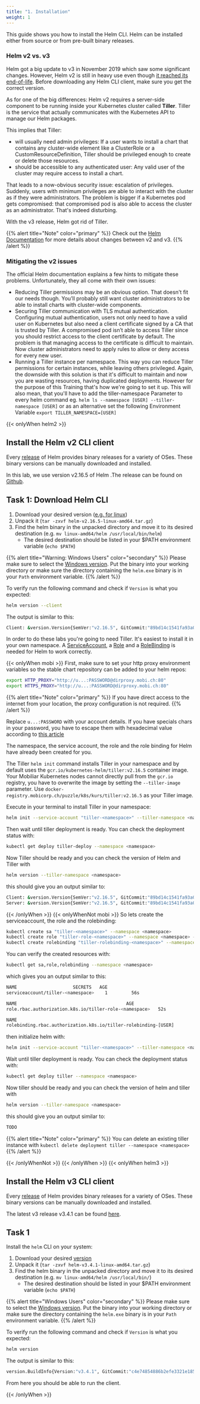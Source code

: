 ```yaml
---
title: "1. Installation"
weight: 1
---
```


This guide shows you how to install the Helm CLI. Helm can be installed either from source or from pre-built binary releases.


### Helm v2 vs. v3

Helm got a big update to v3 in November 2019 which saw some significant changes. However, Helm v2 is still in heavy use even though [it reached its end-of-life](https://helm.sh/blog/helm-v2-deprecation-timeline/). Before downloading any Helm CLI client, make sure you get the correct version.

As for one of the big differences: Helm v2 requires a server-side component to be running inside your Kubernetes cluster called **Tiller**. Tiller is the service that actually communicates with the Kubernetes API to manage our Helm packages.

This implies that Tiller:

* will usually need admin privileges: If a user wants to install a chart that contains any cluster-wide element like a ClusterRole or a CustomResourceDefinition, Tiller should be privileged enough to create or delete those resources.
* should be accessible to any authenticated user: Any valid user of the cluster may require access to install a chart.

That leads to a now-obvious security issue: escalation of privileges. Suddenly, users with minimum privileges are able to interact with the cluster as if they were administrators. The problem is bigger if a Kubernetes pod gets compromised: that compromised pod is also able to access the cluster as an administrator. That's indeed disturbing.

With the v3 release, Helm got rid of Tiller.

{{% alert title="Note" color="primary" %}}
Check out the [Helm Documentation](https://helm.sh/docs/topics/v2_v3_migration/) for more details about changes between v2 and v3.
{{% /alert %}}


### Mitigating the v2 issues

The official Helm documentation explains a few hints to mitigate these problems. Unfortunately, they all come with their own issues:

* Reducing Tiller permissions may be an obvious option. That doesn't fit our needs though. You’ll probably still want cluster administrators to be able to install charts with cluster-wide components.
* Securing Tiller communication with TLS mutual authentication. Configuring mutual authentication, users not only need to have a valid user on Kubernetes but also need a client certificate signed by a CA that is trusted by Tiller. A compromised pod isn’t able to access Tiller since you should restrict access to the client certificate by default. The problem is that managing access to the certificate is difficult to maintain. Now cluster administrators need to apply rules to allow or deny access for every new user.
* Running a Tiller instance per namespace. This way you can reduce Tiller permissions for certain instances, while leaving others privileged. Again, the downside with this solution is that it's difficult to maintain and now you are wasting resources, having duplicated deployments. However for the purpose of this Training that's how we're going to set it up. This will also mean, that you'll have to add the tiller-namespace Parameter to every helm command eg. `helm ls --namespace [USER] --tiller-namespace [USER]` or as an alternative set the following Environment Variable `export TILLER_NAMESPACE=[USER]`

{{< onlyWhen helm2 >}}


## Install the Helm v2 CLI client

Every [release](https://github.com/helm/helm/releases) of Helm provides binary releases for a variety of OSes. These binary versions can be manually downloaded and installed.

In this lab, we use version v2.16.5 of Helm .The release can be found on [Github](https://github.com/helm/helm/releases/tag/v2.16.5).


## Task 1: Download Helm CLI

1. Download your desired version ([e.g. for linux](https://get.helm.sh/helm-v2.16.5-linux-amd64.tar.gz))
1. Unpack it (`tar -zxvf helm-v2.16.5-linux-amd64.tar.gz`)
1. Find the helm binary in the unpacked directory and move it to its desired destination (e.g. `mv linux-amd64/helm /usr/local/bin/helm`)
    * The desired destination should be listed in your $PATH environment variable (`echo $PATH`)

{{% alert title="Warning: Windows Users" color="secondary" %}}
Please make sure to select the [Windows version](https://get.helm.sh/helm-v2.16.5-windows-amd64.zip). Put the binary into your working directory or make sure the directory containing the `helm.exe` binary is in your `Path` environment variable.
{{% /alert %}}

To verify run the following command and check if `Version` is what you expected:

```bash
helm version --client
```

The output is similar to this:

```bash
Client: &version.Version{SemVer:"v2.16.5", GitCommit:"89bd14c1541fa93a09492010030fd3699ca65a97", GitTreeState:"clean"}
```

In order to do these labs you're going to need Tiller. It's easiest to install it in your own namespace. A [ServiceAccount](https://kubernetes.io/docs/tasks/configure-pod-container/configure-service-account/), a [Role](https://kubernetes.io/docs/reference/access-authn-authz/rbac/#role-and-clusterrole) and a [RoleBinding](https://kubernetes.io/docs/reference/access-authn-authz/rbac/#default-roles-and-role-bindings) is needed for Helm to work correctly.

{{< onlyWhen mobi >}}
First, make sure to set your http proxy environment variables so the stable chart repository can be added to your helm repos:

```bash
export HTTP_PROXY="http://u...:PASSWORD@dirproxy.mobi.ch:80"
export HTTPS_PROXY="http://u...:PASSWORD@dirproxy.mobi.ch:80"
```

{{% alert title="Note" color="primary" %}}
If you have direct access to the internet from your location, the proxy configuration is not required.
{{% /alert %}}

Replace `u...:PASSWORD` with your account details. If you have specials chars in your password, you have to escape them with hexadecimal value according to [this article](https://en.wikipedia.org/wiki/Percent-encoding#Percent-encoding_reserved_characters)

The namespace, the service account, the role and the role binding for Helm have already been created for you.

The Tiller `helm init` command installs Tiller in your namespace and by default uses the `gcr.io/kubernetes-helm/tiller:v2.16.5` container image. Your Mobiliar Kubernetes nodes cannot directly pull from the `gcr.io` registry, you have to overwrite the image by setting the `--tiller-image` parameter. Use `docker-registry.mobicorp.ch/puzzle/k8s/kurs/tiller:v2.16.5` as your Tiller image.

Execute in your terminal to install Tiller in your namespace:

```bash
helm init --service-account "tiller-<namespace>" --tiller-namespace <namespace> --tiller-image docker-registry.mobicorp.ch/puzzle/k8s/kurs/tiller:v2.16.5 --upgrade
```

Then wait until tiller deployment is ready. You can check the deployment status with:

```bash
kubectl get deploy tiller-deploy --namespace <namespace>
```

Now Tiller should be ready and you can check the version of Helm and Tiller with

```bash
helm version --tiller-namespace <namespace>
```

this should give you an output similar to:

```bash
Client: &version.Version{SemVer:"v2.16.5", GitCommit:"89bd14c1541fa93a09492010030fd3699ca65a97", GitTreeState:"clean"}
Server: &version.Version{SemVer:"v2.16.5", GitCommit:"89bd14c1541fa93a09492010030fd3699ca65a97", GitTreeState:"clean"}
```

{{< /onlyWhen >}}
{{< onlyWhenNot mobi >}}
So lets create the serviceaccount, the role and the rolebinding:

```bash
kubectl create sa "tiller-<namespace>" --namespace <namespace>
kubectl create role "tiller-role-<namespace>" --namespace <namespace> --verb=* --resource=*.,*.apps,*.batch,*.extensions,*.networking.k8s.io
kubectl create rolebinding "tiller-rolebinding-<namespace>" --namespace <namespace> --role="tiller-role-<namespace>" --serviceaccount="<namespace>:tiller-<namespace>"

```

You can verify the created resources with:

```bash
kubectl get sa,role,rolebinding --namespace <namespace>
```

which gives you an output similar to this:

```bash
NAME                     SECRETS   AGE
serviceaccount/tiller-<namespace>    1         56s

NAME                                         AGE
role.rbac.authorization.k8s.io/tiller-role-<namespace>   52s

NAME                                                                                             AGE
rolebinding.rbac.authorization.k8s.io/tiller-rolebinding-[USER]                                         6s
```

then initialize helm with:

```bash
helm init --service-account "tiller-<namespace>" --tiller-namespace <namespace> --upgrade
```

Wait until tiller deployment is ready. You can check the deployment status with:

```bash
kubectl get deploy tiller --namespace <namespace>
```

Now tiller should be ready and you can check the version of helm and tiller with

```bash
helm version --tiller-namespace <namespace>
```

this should give you an output similar to:


```bash
TODO
```

{{% alert title="Note" color="primary" %}}
You can delete an existing tiller instance with `kubectl delete deployment tiller --namespace <namespace>`
{{% /alert %}}

{{< /onlyWhenNot >}}
{{< /onlyWhen >}}
{{< onlyWhen helm3 >}}


## Install the Helm v3 CLI client

Every [release](https://github.com/helm/helm/releases) of Helm provides binary releases for a variety of OSes. These binary versions can be manually downloaded and installed.

The latest v3 release v3.4.1 can be found [here](https://github.com/helm/helm/releases/tag/v3.4.1).


## Task 1

Install the `helm` CLI on your system:

1. Download your desired [version](https://get.helm.sh/helm-v3.4.1-linux-amd64.tar.gz)
1. Unpack it (`tar -zxvf helm-v3.4.1-linux-amd64.tar.gz`)
1. Find the helm binary in the unpacked directory and move it to its desired destination (e.g. `mv linux-amd64/helm /usr/local/bin/`)
    * The desired destination should be listed in your $PATH environment variable (`echo $PATH`)


{{% alert title="Windows Users" color="secondary" %}}
Please make sure to select the [Windows version](https://get.helm.sh/helm-v3.4.1-windows-amd64.zip). Put the binary into your working directory or make sure the directory containing the `helm.exe` binary is in your `Path` environment variable.
{{% /alert %}}

To verify run the following command and check if `Version` is what you expected:

```bash
helm version
```

The output is similar to this:

```bash
version.BuildInfo{Version:"v3.4.1", GitCommit:"c4e74854886b2efe3321e185578e6db9be0a6e29", GitTreeState:"clean", GoVersion:"go1.14.11"}
```

From here you should be able to run the client.

{{< /onlyWhen >}}
